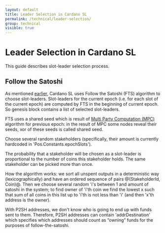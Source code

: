 ```yaml
---
layout: default
title: Leader Selection in Cardano SL
permalink: /technical/leader-selection/
group: technical
visible: true
---
```

[//]: # (Reviewed at e1d0f9fb37a3f1378341716916f0321fb55698df)

# Leader Selection in Cardano SL

This guide describes slot-leader selection process.

## Follow the Satoshi

As mentioned [earlier](/cardano/proof-of-stake/#follow-the-satoshi),
Cardano SL uses Follow the Satoshi (FTS) algorithm to choose slot-leaders. Slot-leaders for the
current epoch (i.e. for each slot of the current epoch) are computed by FTS in the beginning of current epoch.
So genesis block contains a list of selected slot-leaders.

FTS uses a shared seed which is result of [Multi Party Computation (MPC)](/cardano/proof-of-stake/#multi-party-computation)
algorithm for previous epoch: in the result of MPC some nodes reveal their seeds, xor of these seeds is called shared seed.

Choose several random stakeholders (specifically, their amount is
currently hardcoded in 'Pos.Constants.epochSlots').

The probability that a stakeholder will be chosen as a slot-leader is proportional to the
number of coins this stakeholder holds. The same stakeholder can be picked more than once.

How the algorithm works: we sort all unspent outputs in a deterministic
way (lexicographically) and have an ordered sequence of pairs @(StakeholderId, Coin)@.
Then we choose several random 'i's between 1 and amount of satoshi in the system;
to find owner of 'i'th coin we find the lowest x such that sum of all coins in this list
up to 'i'th is not less than 'i' (and then 'x'th address is the owner).

With P2SH addresses, we don't know who is going to end up with funds sent to them.
Therefore, P2SH addresses can contain 'addrDestination' which specifies which addresses
should count as “owning” funds for the purposes of follow-the-satoshi.

